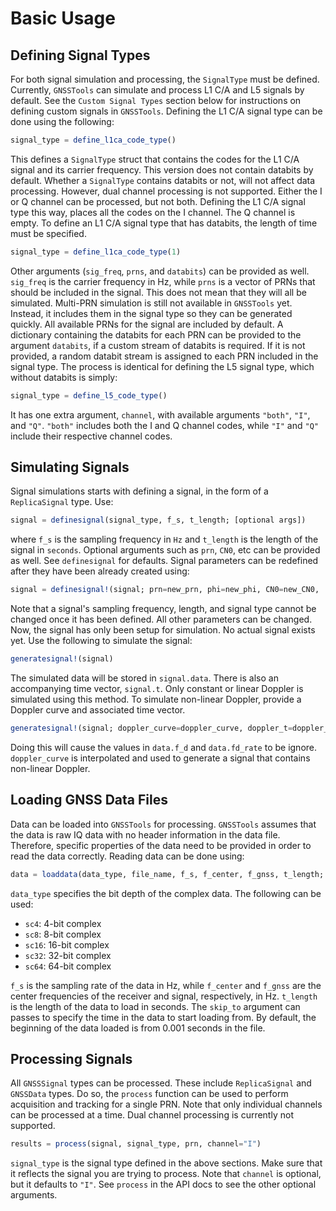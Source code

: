 # Basic Usage

## Defining Signal Types

For both signal simulation and processing, the `SignalType` must be defined. Currently, `GNSSTools` can simulate and process L1 C/A and L5 signals by default. See the `Custom Signal Types` section below for instructions on defining custom signals in `GNSSTools`. Defining the L1 C/A signal type can be done using the following:

```julia
signal_type = define_l1ca_code_type()
```

This defines a `SignalType` struct that contains the codes for the L1 C/A signal and its carrier frequency. This version does not contain databits by default. Whether a `SignalType` contains databits or not, will not affect data processing. However, dual channel processing is not supported. Either the I or Q channel can be processed, but not both. Defining the L1 C/A signal type this way, places all the codes on the I channel. The Q channel is empty. To define an L1 C/A signal type that has databits, the length of time must be specified.

```julia
signal_type = define_l1ca_code_type(1)
```

Other arguments (`sig_freq`, `prns`, and `databits`) can be provided as well. `sig_freq` is the carrier frequency in Hz, while `prns` is a vector of PRNs that should be included in the signal. This does not mean that they will all be simulated. Multi-PRN simulation is still not available in `GNSSTools` yet. Instead, it includes them in the signal type so they can be generated quickly. All available PRNs for the signal are included by default. A dictionary containing the databits for each PRN can be provided to the argument `databits`, if a custom stream of databits is required. If it is not provided, a random databit stream is assigned to each PRN included in the signal type. The process is identical for defining the L5 signal type, which without databits is simply:

```julia
signal_type = define_l5_code_type()
```

It has one extra argument, `channel`, with available arguments `"both"`, `"I"`, and `"Q"`. `"both"` includes both the I and Q channel codes, while `"I"` and `"Q"` include their respective channel codes.

## Simulating Signals

Signal simulations starts with defining a signal, in the form of a `ReplicaSignal` type. Use:

```julia
signal = definesignal(signal_type, f_s, t_length; [optional args])
```

where `f_s` is the sampling frequency in `Hz` and `t_length` is the length of the signal in `seconds`. Optional arguments such as `prn`, `CN0`, etc can be provided as well. See `definesignal` for defaults. Signal parameters can be redefined after they have been already created using:

```julia
signal = definesignal!(signal; prn=new_prn, phi=new_phi, CN0=new_CN0, ... )
```

Note that a signal's sampling frequency, length, and signal type cannot be changed once it has been defined. All other parameters can be changed. Now, the signal has only been setup for simulation. No actual signal exists yet. Use the following to simulate the signal:

```julia
generatesignal!(signal)
```

The simulated data will be stored in `signal.data`. There is also an accompanying time vector, `signal.t`. Only constant or linear Doppler is simulated using this method. To simulate non-linear Doppler, provide a Doppler curve and associated time vector.

```julia
generatesignal!(signal; doppler_curve=doppler_curve, doppler_t=doppler_t)
```

Doing this will cause the values in `data.f_d` and `data.fd_rate` to be ignore. `doppler_curve` is interpolated and used to generate a signal that contains non-linear Doppler.  

## Loading GNSS Data Files

Data can be loaded into `GNSSTools` for processing. `GNSSTools` assumes that the data is raw IQ data with no header information in the data file. Therefore, specific properties of the data need to be provided in order to read the data correctly. Reading data can be done using:

```julia
data = loaddata(data_type, file_name, f_s, f_center, f_gnss, t_length; ... )
```

`data_type` specifies the bit depth of the complex data. The following can be used:

- `sc4`: 4-bit complex
- `sc8`: 8-bit complex
- `sc16`: 16-bit complex
- `sc32`: 32-bit complex
- `sc64`: 64-bit complex

`f_s` is the sampling rate of the data in Hz, while `f_center` and `f_gnss` are the center frequencies of the receiver and signal, respectively, in Hz. `t_length` is the length of the data to load in seconds. The `skip_to` argument can passes to specify the time in the data to start loading from. By default, the beginning of the data loaded is from 0.001 seconds in the file.

## Processing Signals

All `GNSSSignal` types can be processed. These include `ReplicaSignal` and `GNSSData` types. Do so, the `process` function can be used to perform acquisition and tracking for a single PRN. Note that only individual channels can be processed at a time. Dual channel processing is currently not supported.

```julia
results = process(signal, signal_type, prn, channel="I")
```

`signal_type` is the signal type defined in the above sections. Make sure that it reflects the signal you are trying to process. Note that `channel` is optional, but it defaults to `"I"`. See `process` in the API docs to see the other optional arguments.
